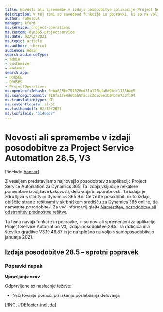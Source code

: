 ```yaml
---
title: Novosti ali spremembe v izdaji posodobitve aplikacije Project Service Automation 28.5, sprotni popravek, V3
description: V tej temi so navedene funkcije in popravki, ki so na voljo v izdaji posodobitve aplikacije Project Service Automation 28.5, sprotni popravek, V3.
author: ruhercul
manager: kfend
ms.service: project-operations
ms.custom: dyn365-projectservice
ms.date: 02/03/2021
ms.topic: article
ms.author: ruhercul
audience: Admin
search.audienceType:
- admin
- customizer
- enduser
search.app:
- D365CE
- D365PS
- ProjectOperations
ms.openlocfilehash: 6eba825be797626cd31a125bda6d9bdc1133bae9
ms.sourcegitcommit: 418fa1fe9d605b8faccc2d5dee1b04b4e753f194
ms.translationtype: HT
ms.contentlocale: sl-SI
ms.lasthandoff: 02/10/2021
ms.locfileid: "5146638"
---
```

# <a name="whats-new-or-changed-in-project-service-automation-update-release-285-v3"></a>Novosti ali spremembe v izdaji posodobitve za Project Service Automation 28.5, V3

[!include [banner](../includes/psa-now-project-operations.md)]

Z veseljem predstavljamo najnovejšo posodobitev za aplikacijo Project Service Automation za Dynamics 365. Ta izdaja vključuje nekatere pomembne izboljšave kakovosti, delovanja in uporabnosti. Ta izdaja je združljiva s storitvijo Dynamics 365 9.x. Če želite posodobiti na to izdajo, obiščite stran z rešitvami v skrbniškem središču za Dynamics 365 online, da namestite posodobitev. Za več informacij glejte [Namestitev, posodobitev ali odstranitev prednostne rešitve](https://docs.microsoft.com/power-platform/admin/install-remove-preferred-solution).

Ta tema navaja funkcije in popravke, ki so novi ali spremenjeni za aplikacijo Project Service Automation V3, izdaja posodobitve 28.5. Ta različica ima številko graditve V3.10.46.87 in je na splošno na voljo s samoposodobitvijo januarja 2021.

## <a name="update-release-285-hotfix"></a>Izdaja posodobitve 28.5 – sprotni popravek

### <a name="bug-fixes"></a>Popravki napak

**Upravljanje virov**

Odpravljene so naslednje težave:

- Načrtovanje pomoči pri iskanju poslabšanja delovanja



[!INCLUDE[footer-include](../includes/footer-banner.md)]